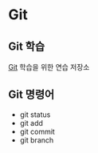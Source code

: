 # Git
## Git 학습
[Git](https://git-scm.com/, "git download") 학습을 위한 연습 저장소

## Git 명령어
* git status
* git add
* git commit
* git branch

